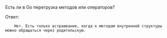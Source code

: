 Есть ли в Go перегрузка методов или операторов?

Ответ:
```
    Нет. Есть только встраивание, когда к методам внутренней структуры можно обращаться через родительскую.
```